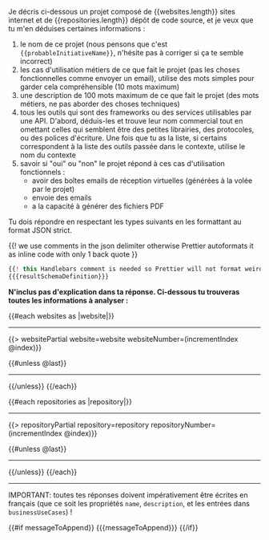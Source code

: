 Je décris ci-dessous un projet composé de {{websites.length}} sites internet et de {{repositories.length}} dépôt de code source, et je veux que tu m'en déduises certaines informations :

1. le nom de ce projet (nous pensons que c'est `{{probableInitiativeName}}`, n'hésite pas à corriger si ça te semble incorrect)
2. les cas d'utilisation métiers de ce que fait le projet (pas les choses fonctionnelles comme envoyer un email), utilise des mots simples pour garder cela compréhensible (10 mots maximum)
3. une description de 100 mots maximum de ce que fait le projet (des mots métiers, ne pas aborder des choses techniques)
4. tous les outils qui sont des frameworks ou des services utilisables par une API. D'abord, déduis-les et trouve leur nom commercial tout en omettant celles qui semblent être des petites librairies, des protocoles, ou des polices d'écriture. Une fois que tu as la liste, si certains correspondent à la liste des outils passée dans le contexte, utilise le nom du contexte
5. savoir si "oui" ou "non" le projet répond à ces cas d'utilisation fonctionnels :
   - avoir des boîtes emails de réception virtuelles (générées à la volée par le projet)
   - envoie des emails
   - a la capacité à générer des fichiers PDF

Tu dois répondre en respectant les types suivants en les formattant au format JSON strict.

{{! we use comments in the json delimiter otherwise Prettier autoformats it as inline code with only 1 back quote  }}

```ts
{{! this Handlebars comment is needed so Prettier will not format weirdily the injection of the definition }}
{{{resultSchemaDefinition}}}
```

**N'inclus pas d'explication dans ta réponse. Ci-dessous tu trouveras toutes les informations à analyser :**

{{#each websites as |website|}}

---

{{> websitePartial website=website websiteNumber=(incrementIndex @index)}}

{{#unless @last}}

---

{{/unless}}
{{/each}}

{{#each repositories as |repository|}}

---

{{> repositoryPartial repository=repository repositoryNumber=(incrementIndex @index)}}

{{#unless @last}}

---

{{/unless}}
{{/each}}

---

IMPORTANT: toutes tes réponses doivent impérativement être écrites en français (que ce soit les propriétés `name`, `description`, et les entrées dans `businessUseCases`) !

{{#if messageToAppend}}
{{{messageToAppend}}}
{{/if}}

